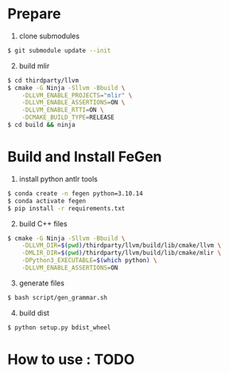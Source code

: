 # Prepare

1. clone submodules
```bash
$ git submodule update --init
```

2. build mlir
```bash
$ cd thirdparty/llvm
$ cmake -G Ninja -Sllvm -Bbuild \
    -DLLVM_ENABLE_PROJECTS="mlir" \
    -DLLVM_ENABLE_ASSERTIONS=ON \
    -DLLVM_ENABLE_RTTI=ON \
    -DCMAKE_BUILD_TYPE=RELEASE
$ cd build && ninja
```

# Build and Install FeGen

1. install python antlr tools
```bash
$ conda create -n fegen python=3.10.14
$ conda activate fegen
$ pip install -r requirements.txt
```

2. build C++ files
```bash
$ cmake -G Ninja -Sllvm -Bbuild \
    -DLLVM_DIR=$(pwd)/thirdparty/llvm/build/lib/cmake/llvm \
    -DMLIR_DIR=$(pwd)/thirdparty/llvm/build/lib/cmake/mlir \
    -DPython3_EXECUTABLE=$(which python) \
    -DLLVM_ENABLE_ASSERTIONS=ON 
```

3. generate files

```bash
$ bash script/gen_grammar.sh
```

4. build dist

```bash
$ python setup.py bdist_wheel
```
# How to use : TODO

<!-- 
3. run Driver.py

```bash
$ cd ..
$ python ./Driver.py
```

`file_path` in `Driver.py` can be one of:
* `./example/for.fegen`
* `./example/test.fegen` -->